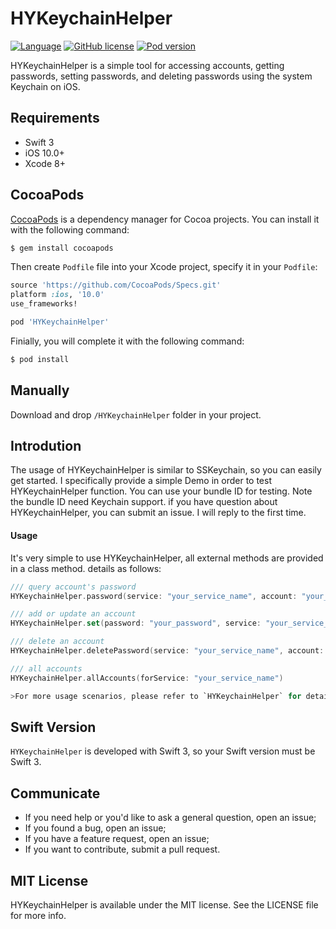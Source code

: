 # HYKeychainHelper


  [![Language](https://img.shields.io/badge/Swift-3.0-orange.svg)]()
  [![GitHub license](https://img.shields.io/cocoapods/l/HYKeychainHelper.svg)](https://github.com/castial/HYKeychainHelper/blob/master/LICENSE)
  [![Pod version](http://img.shields.io/cocoapods/v/HYKeychainHelper.svg)](https://cocoapods.org/pods/HYKeychainHelper)

HYKeychainHelper is a simple tool for accessing accounts, getting passwords, setting passwords, and deleting passwords using the system Keychain on iOS.

## Requirements

- Swift 3
- iOS 10.0+
- Xcode 8+

## CocoaPods


[CocoaPods](http://cocoapods.org) is a dependency manager for Cocoa projects. You can install it with the following command:

```bash
$ gem install cocoapods
```

Then create `Podfile` file into your Xcode project, specify it in your `Podfile`:

```ruby
source 'https://github.com/CocoaPods/Specs.git'
platform :ios, '10.0'
use_frameworks!

pod 'HYKeychainHelper'
```

Finially, you will complete it with the following command:

```bash
$ pod install
```

## Manually

Download and drop ```/HYKeychainHelper``` folder in your project.

## Introdution

The usage of HYKeychainHelper is similar to SSKeychain, so you can easily get started. I specifically provide a simple Demo in order to test HYKeychainHelper function. You can use your bundle ID for testing. Note the bundle ID need Keychain support. if you have question about HYKeychainHelper, you can submit an issue. I will reply to the first time.

#### Usage

It's very simple to use HYKeychainHelper, all external methods are provided in a class method. details as follows:

```swift
/// query account's password
HYKeychainHelper.password(service: "your_service_name", account: "your_account_name")

/// add or update an account
HYKeychainHelper.set(password: "your_password", service: "your_service_name", account: "your_account_name")

/// delete an account
HYKeychainHelper.deletePassword(service: "your_service_name", account: "your_account_name")

/// all accounts
HYKeychainHelper.allAccounts(forService: "your_service_name")

>For more usage scenarios, please refer to `HYKeychainHelper` for details.

```

## Swift Version

`HYKeychainHelper` is developed with Swift 3, so your Swift version must be Swift 3.

## Communicate

- If you need help or you'd like to ask a general question, open an issue;
- If you found a bug, open an issue;
- If you have a feature request, open an issue;
- If you want to contribute, submit a pull request.

## MIT License
HYKeychainHelper is available under the MIT license. See the LICENSE file for more info.
